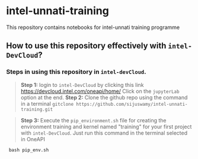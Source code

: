 # intel-unnati-training
This repository contains notebooks for intel-unnati training programme
## How to use this repository effectively with `intel-DevCloud`?


### Steps in using this repository in `intel-devCloud`.

>**Step 1:** login to `intel-DevCloud` by clicking this link <https://devcloud.intel.com/oneapi/home/>
> Click on the `jupyterLab` option at the end.
>**Step 2:** Clone the github repo using the command in a terminal
  `gitclone https://github.com/sijuswamy/intel-unnati-training.git`

>**Step 3:** Execute the `pip_environment.sh` file for creating the environment training and kernel named "training" for your first project with `intel-DevCloud`. Just run this command in the terminal selected in OneAPI

` bash pip_env.sh`

